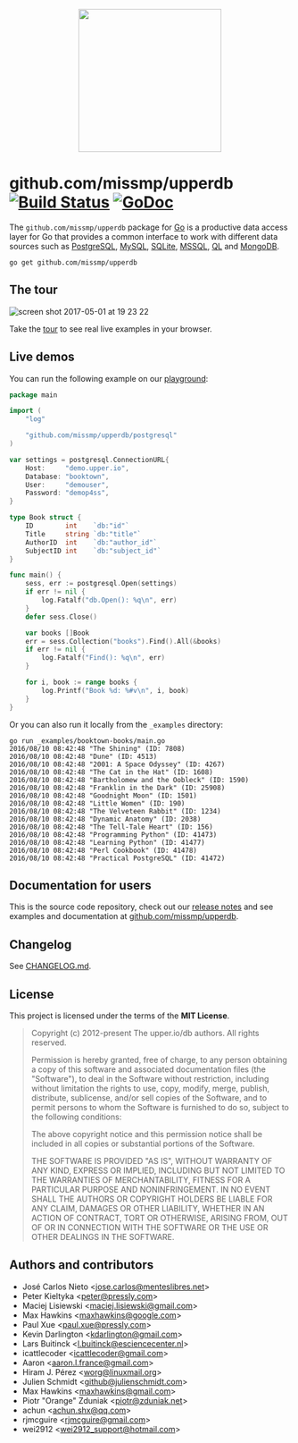 <p align="center">
  <img src="https://github.com/missmp/upperdb/images/gopher.svg" width="256" />
</p>

# github.com/missmp/upperdb [![Build Status](https://travis-ci.org/upper/db.svg?branch=master)](https://travis-ci.org/upper/db) [![GoDoc](https://godoc.org/github.com/missmp/upperdb?status.svg)](https://godoc.org/github.com/missmp/upperdb)

The `github.com/missmp/upperdb` package for [Go][2] is a productive data access layer for
Go that provides a common interface to work with different data sources such as
[PostgreSQL](https://github.com/missmp/upperdb/postgresql),
[MySQL](https://github.com/missmp/upperdb/mysql), [SQLite](https://github.com/missmp/upperdb/sqlite),
[MSSQL](https://github.com/missmp/upperdb/mssql),
[QL](https://github.com/missmp/upperdb/ql) and [MongoDB](https://github.com/missmp/upperdb/mongo).

```
go get github.com/missmp/upperdb
```

## The tour

![screen shot 2017-05-01 at 19 23 22](https://cloud.githubusercontent.com/assets/385670/25599675/b6fe9fea-2ea3-11e7-9f76-002931dfbbc1.png)

Take the [tour](https://tour.upper.io) to see real live examples in your
browser.

## Live demos

You can run the following example on our [playground](https://demo.upper.io):

```go
package main

import (
	"log"

	"github.com/missmp/upperdb/postgresql"
)

var settings = postgresql.ConnectionURL{
	Host:     "demo.upper.io",
	Database: "booktown",
	User:     "demouser",
	Password: "demop4ss",
}

type Book struct {
	ID        int    `db:"id"`
	Title     string `db:"title"`
	AuthorID  int    `db:"author_id"`
	SubjectID int    `db:"subject_id"`
}

func main() {
	sess, err := postgresql.Open(settings)
	if err != nil {
		log.Fatalf("db.Open(): %q\n", err)
	}
	defer sess.Close()

	var books []Book
	err = sess.Collection("books").Find().All(&books)
	if err != nil {
		log.Fatalf("Find(): %q\n", err)
	}

	for i, book := range books {
		log.Printf("Book %d: %#v\n", i, book)
	}
}
```

Or you can also run it locally from the `_examples` directory:

```
go run _examples/booktown-books/main.go
2016/08/10 08:42:48 "The Shining" (ID: 7808)
2016/08/10 08:42:48 "Dune" (ID: 4513)
2016/08/10 08:42:48 "2001: A Space Odyssey" (ID: 4267)
2016/08/10 08:42:48 "The Cat in the Hat" (ID: 1608)
2016/08/10 08:42:48 "Bartholomew and the Oobleck" (ID: 1590)
2016/08/10 08:42:48 "Franklin in the Dark" (ID: 25908)
2016/08/10 08:42:48 "Goodnight Moon" (ID: 1501)
2016/08/10 08:42:48 "Little Women" (ID: 190)
2016/08/10 08:42:48 "The Velveteen Rabbit" (ID: 1234)
2016/08/10 08:42:48 "Dynamic Anatomy" (ID: 2038)
2016/08/10 08:42:48 "The Tell-Tale Heart" (ID: 156)
2016/08/10 08:42:48 "Programming Python" (ID: 41473)
2016/08/10 08:42:48 "Learning Python" (ID: 41477)
2016/08/10 08:42:48 "Perl Cookbook" (ID: 41478)
2016/08/10 08:42:48 "Practical PostgreSQL" (ID: 41472)
```

## Documentation for users

This is the source code repository, check out our [release
notes](https://github.com/upper/db/releases/tag/v3.0.0) and see examples and
documentation at [github.com/missmp/upperdb][1].


## Changelog

See [CHANGELOG.md](https://github.com/upper/db/blob/master/CHANGELOG.md).

## License

This project is licensed under the terms of the **MIT License**.

> Copyright (c) 2012-present The upper.io/db authors. All rights reserved.
>
> Permission is hereby granted, free of charge, to any person obtaining
> a copy of this software and associated documentation files (the
> "Software"), to deal in the Software without restriction, including
> without limitation the rights to use, copy, modify, merge, publish,
> distribute, sublicense, and/or sell copies of the Software, and to
> permit persons to whom the Software is furnished to do so, subject to
> the following conditions:
>
> The above copyright notice and this permission notice shall be
> included in all copies or substantial portions of the Software.
>
> THE SOFTWARE IS PROVIDED "AS IS", WITHOUT WARRANTY OF ANY KIND,
> EXPRESS OR IMPLIED, INCLUDING BUT NOT LIMITED TO THE WARRANTIES OF
> MERCHANTABILITY, FITNESS FOR A PARTICULAR PURPOSE AND
> NONINFRINGEMENT. IN NO EVENT SHALL THE AUTHORS OR COPYRIGHT HOLDERS BE
> LIABLE FOR ANY CLAIM, DAMAGES OR OTHER LIABILITY, WHETHER IN AN ACTION
> OF CONTRACT, TORT OR OTHERWISE, ARISING FROM, OUT OF OR IN CONNECTION
> WITH THE SOFTWARE OR THE USE OR OTHER DEALINGS IN THE SOFTWARE.

## Authors and contributors

* José Carlos Nieto <<jose.carlos@menteslibres.net>>
* Peter Kieltyka <<peter@pressly.com>>
* Maciej Lisiewski <<maciej.lisiewski@gmail.com>>
* Max Hawkins <<maxhawkins@google.com>>
* Paul Xue <<paul.xue@pressly.com>>
* Kevin Darlington <<kdarlington@gmail.com>>
* Lars Buitinck <<l.buitinck@esciencecenter.nl>>
* icattlecoder <<icattlecoder@gmail.com>>
* Aaron <<aaron.l.france@gmail.com>>
* Hiram J. Pérez <<worg@linuxmail.org>>
* Julien Schmidt <<github@julienschmidt.com>>
* Max Hawkins <<maxhawkins@gmail.com>>
* Piotr "Orange" Zduniak <<piotr@zduniak.net>>
* achun <<achun.shx@qq.com>>
* rjmcguire <<rjmcguire@gmail.com>>
* wei2912 <<wei2912_support@hotmail.com>>

[1]: https://github.com/missmp/upperdb
[2]: http://golang.org
